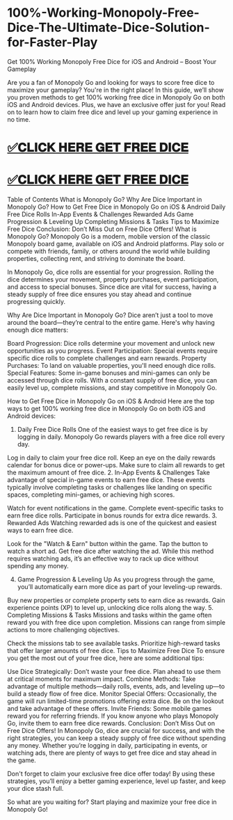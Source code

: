 # 100%-Working-Monopoly-Free-Dice-The-Ultimate-Dice-Solution-for-Faster-Play

Get 100% Working Monopoly Free Dice for iOS and Android – Boost Your Gameplay

Are you a fan of Monopoly Go and looking for ways to score free dice to maximize your gameplay? You're in the right place! In this guide, we’ll show you proven methods to get 100% working free dice in Monopoly Go on both iOS and Android devices. Plus, we have an exclusive offer just for you! Read on to learn how to claim free dice and level up your gaming experience in no time.

# [✅𝐂𝐋𝐈𝐂𝐊 𝐇𝐄𝐑𝐄 𝐆𝐄𝐓 𝐅𝐑𝐄𝐄 𝐃𝐈𝐂𝐄](https://usaoffer.xyz/gomonopoly)

# [✅𝐂𝐋𝐈𝐂𝐊 𝐇𝐄𝐑𝐄 𝐆𝐄𝐓 𝐅𝐑𝐄𝐄 𝐃𝐈𝐂𝐄](https://usaoffer.xyz/gomonopoly)

Table of Contents
What is Monopoly Go?
Why Are Dice Important in Monopoly Go?
How to Get Free Dice in Monopoly Go on iOS & Android
Daily Free Dice Rolls
In-App Events & Challenges
Rewarded Ads
Game Progression & Leveling Up
Completing Missions & Tasks
Tips to Maximize Free Dice
Conclusion: Don’t Miss Out on Free Dice Offers!
What is Monopoly Go?
Monopoly Go is a modern, mobile version of the classic Monopoly board game, available on iOS and Android platforms. Play solo or compete with friends, family, or others around the world while building properties, collecting rent, and striving to dominate the board.

In Monopoly Go, dice rolls are essential for your progression. Rolling the dice determines your movement, property purchases, event participation, and access to special bonuses. Since dice are vital for success, having a steady supply of free dice ensures you stay ahead and continue progressing quickly.

Why Are Dice Important in Monopoly Go?
Dice aren’t just a tool to move around the board—they’re central to the entire game. Here's why having enough dice matters:

Board Progression: Dice rolls determine your movement and unlock new opportunities as you progress.
Event Participation: Special events require specific dice rolls to complete challenges and earn rewards.
Property Purchases: To land on valuable properties, you'll need enough dice rolls.
Special Features: Some in-game bonuses and mini-games can only be accessed through dice rolls.
With a constant supply of free dice, you can easily level up, complete missions, and stay competitive in Monopoly Go.

How to Get Free Dice in Monopoly Go on iOS & Android
Here are the top ways to get 100% working free dice in Monopoly Go on both iOS and Android devices:

1. Daily Free Dice Rolls
One of the easiest ways to get free dice is by logging in daily. Monopoly Go rewards players with a free dice roll every day.

Log in daily to claim your free dice roll.
Keep an eye on the daily rewards calendar for bonus dice or power-ups.
Make sure to claim all rewards to get the maximum amount of free dice.
2. In-App Events & Challenges
Take advantage of special in-game events to earn free dice. These events typically involve completing tasks or challenges like landing on specific spaces, completing mini-games, or achieving high scores.

Watch for event notifications in the game.
Complete event-specific tasks to earn free dice rolls.
Participate in bonus rounds for extra dice rewards.
3. Rewarded Ads
Watching rewarded ads is one of the quickest and easiest ways to earn free dice.

Look for the "Watch & Earn" button within the game.
Tap the button to watch a short ad.
Get free dice after watching the ad.
While this method requires watching ads, it’s an effective way to rack up dice without spending any money.

4. Game Progression & Leveling Up
As you progress through the game, you’ll automatically earn more dice as part of your leveling-up rewards.

Buy new properties or complete property sets to earn dice as rewards.
Gain experience points (XP) to level up, unlocking dice rolls along the way.
5. Completing Missions & Tasks
Missions and tasks within the game often reward you with free dice upon completion. Missions can range from simple actions to more challenging objectives.

Check the missions tab to see available tasks.
Prioritize high-reward tasks that offer larger amounts of free dice.
Tips to Maximize Free Dice
To ensure you get the most out of your free dice, here are some additional tips:

Use Dice Strategically: Don’t waste your free dice. Plan ahead to use them at critical moments for maximum impact.
Combine Methods: Take advantage of multiple methods—daily rolls, events, ads, and leveling up—to build a steady flow of free dice.
Monitor Special Offers: Occasionally, the game will run limited-time promotions offering extra dice. Be on the lookout and take advantage of these offers.
Invite Friends: Some mobile games reward you for referring friends. If you know anyone who plays Monopoly Go, invite them to earn free dice rewards.
Conclusion: Don’t Miss Out on Free Dice Offers!
In Monopoly Go, dice are crucial for success, and with the right strategies, you can keep a steady supply of free dice without spending any money. Whether you’re logging in daily, participating in events, or watching ads, there are plenty of ways to get free dice and stay ahead in the game.

Don't forget to claim your exclusive free dice offer today! By using these strategies, you’ll enjoy a better gaming experience, level up faster, and keep your dice stash full.

So what are you waiting for? Start playing and maximize your free dice in Monopoly Go!
